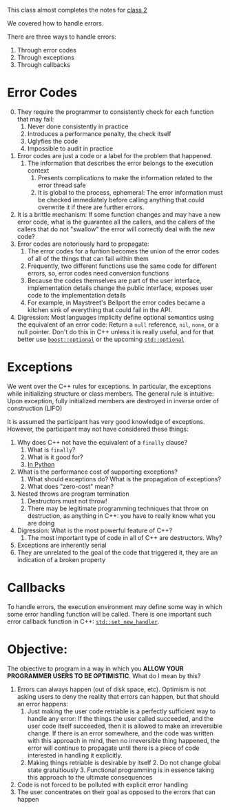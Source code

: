 This class almost completes the notes for [class 2](./Class2.md)

We covered how to handle errors.

There are three ways to handle errors:

1. Through error codes
2. Through exceptions
3. Through callbacks

# Error Codes

0. They require the programmer to consistently check for each function that may fail:
    1. Never done consistently in practice
    2. Introduces a performance penalty, the check itself
    3. Uglyfies the code
    4. Impossible to audit in practice
1. Error codes are just a code or a label for the problem that happened.
    1. The information that describes the error belongs to the execution context
        1. Presents complications to make the information related to the error thread safe
        2. It is global to the process, ephemeral: The error information must be checked immediately before calling anything that could overwrite it if there are further errors.
2. It is a brittle mechanism: If some function changes and may have a new error code, what is the guarantee all the callers, and the callers of the callers that do not "swallow" the error will correctly deal with the new code?
3. Error codes are notoriously hard to propagate:
    1. The error codes for a funtion becomes the union of the error codes of all of the things that can fail within them
    2. Frequently, two different functions use the same code for different errors, so, error codes need conversion functions
    3. Because the codes themselves are part of the user interface, implementation details change the public interface, exposes user code to the implementation details
    4. For example, in Maystreet's Bellport the error codes became a kitchen sink of everything that could fail in the API.
4. Digression: Most languages implicity define optional semantics using the equivalent of an error code:  Return a `null` reference, `nil`, `none`, or a null pointer.  Don't do this in C++ unless it is really useful, and for that better use [`boost::optional`](http://www.boost.org/doc/libs/1_63_0/libs/optional/doc/html/index.html) or the upcoming [`std::optional`](http://en.cppreference.com/w/cpp/utility/optional)

# Exceptions

We went over the C++ rules for exceptions.  In particular, the exceptions while initializing structure or class members.  The general rule is intuitive: Upon exception, fully initialized members are destroyed in inverse order of construction (LIFO)

It is assumed the participant has very good knowledge of exceptions.  However, the participant may not have considered these things:

1. Why does C++ not have the equivalent of a `finally` clause?
    1. What is `finally`?
    2. What is it good for?
    3. [In Python](https://docs.python.org/2.5/whatsnew/pep-341.html)
2. What is the performance cost of supporting exceptions?
    1. What should exceptions do? What is the propagation of exceptions?
    1. What does "zero-cost" mean?
3. Nested throws are program termination
    1. Destructors must not throw!
    2. There may be legitimate programming techniques that throw on destruction, as anything in C++: you have to really know what you are doing
4. Digression: What is the most powerful feature of C++?
    1. The most important type of code in all of C++ are destructors.  Why?
5. Exceptions are inherently serial
6. They are unrelated to the goal of the code that triggered it, they are an indication of a broken property

# Callbacks

To handle errors, the execution environment may define some way in which some error handling function will be called.  There is one important such error callback function in C++: [`std::set_new_handler`](http://en.cppreference.com/w/cpp/memory/new/set_new_handler).

# Objective:

The objective to program in a way in which you **ALLOW YOUR PROGRAMMER USERS TO BE OPTIMISTIC**.  What do I mean by this?

1. Errors can always happen (out of disk space, etc).  Optimism is not asking users to deny the reality that errors can happen, but that should an error happens:
    1. Just making the user code retriable is a perfectly sufficient way to handle any error:  If the things the user called succeeded, and the user code itself succeeded, then it is allowed to make an irreversible change.  If there is an error somewhere, and the code was written with this approach in mind, then no irreversible thing happened, the error will continue to propagate until there is a piece of code interested in handling it explicitly.
    2. Making things retriable is desirable by itself
        2. Do not change global state gratuitiously
        3. Functional programming is in essence taking this approach to the ultimate consequences
2. Code is not forced to be polluted with explicit error handling
3. The user concentrates on their goal as opposed to the errors that can happen
